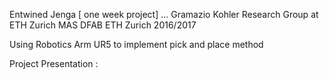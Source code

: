 Entwined Jenga [ one week project] …
Gramazio Kohler Research Group at ETH Zurich
MAS DFAB ETH Zurich 2016/2017

Using Robotics Arm UR5 to implement pick and place method

Project Presentation :